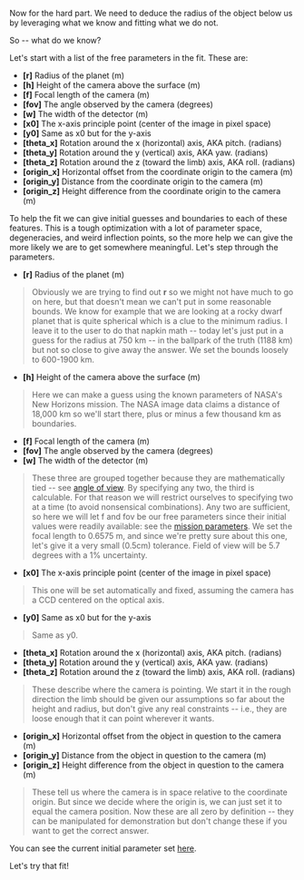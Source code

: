 Now for the hard part. We need to deduce the radius of the object below us by leveraging what we know and fitting what we do not.

So -- what do we know?

Let's start with a list of the free parameters in the fit. These are:
- **[r]** Radius of the planet (m)
- **[h]** Height of the camera above the surface (m)
- **[f]** Focal length of the camera (m)
- **[fov]** The angle observed by the camera (degrees)
- **[w]** The width of the detector (m)
- **[x0]** The x-axis principle point (center of the image in pixel space)
- **[y0]** Same as x0 but for the y-axis
- **[theta_x]** Rotation around the x (horizontal) axis, AKA pitch. (radians)
- **[theta_y]** Rotation around the y (vertical) axis, AKA yaw. (radians)
- **[theta_z]** Rotation around the z (toward the limb) axis, AKA roll. (radians)
- **[origin_x]** Horizontal offset from the coordinate origin to the camera (m)
- **[origin_y]** Distance from the coordinate origin to the camera (m)
- **[origin_z]** Height difference from the coordinate origin to the camera (m)

To help the fit we can give initial guesses and boundaries to each of these features. This is a tough optimization with a lot of parameter space, degeneracies, and weird inflection points, so the more help we can give the more likely we are to get somewhere meaningful. Let's step through the parameters.

- **[r]** Radius of the planet (m)
  
> Obviously we are trying to find out **r** so we might not have much to go on here, but that doesn't mean we can't put in some reasonable bounds. We know for example that we are looking at a rocky dwarf planet that is quite spherical which is a clue to the minimum radius. I leave it to the user to do that napkin math -- today let's just put in a guess for the radius at 750 km -- in the ballpark of the truth (1188 km) but not so close to give away the answer. We set the bounds loosely to 600-1900 km.

- **[h]** Height of the camera above the surface (m)

> Here we can make a guess using the known parameters of NASA's New Horizons mission. The NASA image data claims a distance of 18,000 km so we'll start there, plus or minus a few thousand km as boundaries.

- **[f]** Focal length of the camera (m)
- **[fov]** The angle observed by the camera (degrees)
- **[w]** The width of the detector (m)

> These three are grouped together because they are mathematically tied -- see [angle of view](https://en.wikipedia.org/wiki/Angle_of_view_(photography)). By specifying any two, the third is calculable. For that reason we will restrict ourselves to specifying two at a time (to avoid nonsensical combinations). Any two are sufficient, so here we will let f and fov be our free parameters since their initial values were readily available: see the [mission parameters](https://www.dpreview.com/articles/5293237047/nasa-new-horizons-probe-cameras-ralph). We set the focal length to 0.6575 m, and since we're pretty sure about this one, let's give it a very small (0.5cm) tolerance. Field of view will be 5.7 degrees with a 1% uncertainty.

- **[x0]** The x-axis principle point (center of the image in pixel space)

> This one will be set automatically and fixed, assuming the camera has a CCD centered on the optical axis.

- **[y0]** Same as x0 but for the y-axis

> Same as y0.

- **[theta_x]** Rotation around the x (horizontal) axis, AKA pitch. (radians)
- **[theta_y]** Rotation around the y (vertical) axis, AKA yaw. (radians)
- **[theta_z]** Rotation around the z (toward the limb) axis, AKA roll. (radians)

> These describe where the camera is pointing. We start it in the rough direction the limb should be given our assumptions so far about the height and radius, but don't give any real constraints -- i.e., they are loose enough that it can point wherever it wants.

- **[origin_x]** Horizontal offset from the object in question to the camera (m)
- **[origin_y]** Distance from the object in question to the camera (m)
- **[origin_z]** Height difference from the object in question to the camera (m)

> These tell us where the camera is in space relative to the coordinate origin. But since we decide where the origin is, we can just set it to equal the camera position. Now these are all zero by definition -- they can be manipulated for demonstration but don't change these if you want to get the correct answer.

You can see the current initial parameter set [here](https://github.com/bogsdarking/planet_ruler/blob/c8c0a39cae7712363491bc60c861d1a2e410b745/config/pluto-new-horizons.yaml).

Let's try that fit!